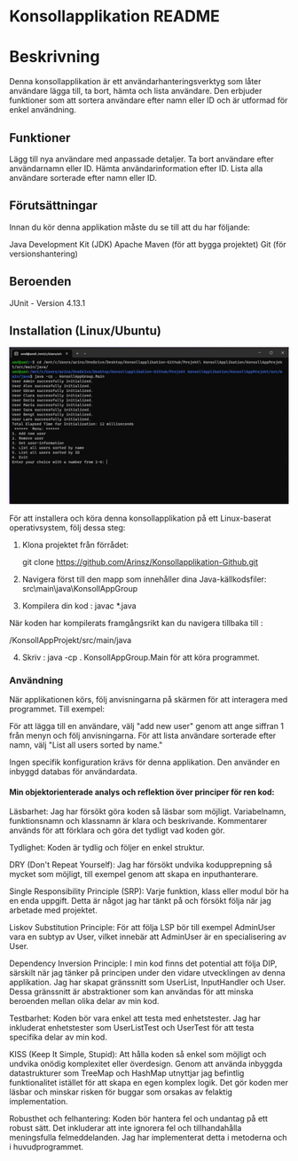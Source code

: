 # Konsollapplikation README

# Beskrivning
Denna konsollapplikation är ett användarhanteringsverktyg som låter användare lägga till, ta bort, hämta och lista
användare. Den erbjuder
funktioner som att sortera användare efter namn eller ID och är utformad för enkel användning.

## Funktioner

Lägg till nya användare med anpassade detaljer.
Ta bort användare efter användarnamn eller ID.
Hämta användarinformation efter ID.
Lista alla användare sorterade efter namn eller ID.

## Förutsättningar

Innan du kör denna applikation måste du se till att du har följande:

Java Development Kit (JDK)
Apache Maven (för att bygga projektet)
Git (för versionshantering)

## Beroenden

JUnit - Version 4.13.1

## Installation (Linux/Ubuntu)

![Skärmbild av min applikation](https://github.com/Arinsz/Konsollapplikation/raw/main/KonsollAppLinux.jpg)

För att installera och köra denna konsollapplikation på ett Linux-baserat operativsystem, följ dessa steg:

1. Klona projektet från förrådet:

   git clone https://github.com/Arinsz/Konsollapplikation-Github.git


2. Navigera först till den mapp som innehåller dina Java-källkodsfiler: src\main\java\KonsollAppGroup


3. Kompilera din kod : javac *.java

När koden har kompilerats framgångsrikt kan du navigera tillbaka till :

/KonsollAppProjekt/src/main/java

4. Skriv :  java -cp . KonsollAppGroup.Main för att köra programmet.

### Användning

När applikationen körs, följ anvisningarna på skärmen för att interagera med programmet. Till exempel:

För att lägga till en användare, välj "add new user" genom att ange siffran 1 från menyn och följ anvisningarna.
För att lista användare sorterade efter namn, välj "List all users sorted by name."

Ingen specifik konfiguration krävs för denna applikation. Den använder en inbyggd databas för användardata.

#### Min objektorienterade analys och reflektion över principer för ren kod:

Läsbarhet: Jag har försökt göra koden så läsbar som möjligt. Variabelnamn, funktionsnamn och klassnamn är klara och
beskrivande. Kommentarer används för att förklara och göra det tydligt vad koden gör.

Tydlighet: Koden är tydlig och följer en enkel struktur.

DRY (Don't Repeat Yourself): Jag har försökt undvika kodupprepning så mycket som möjligt, till exempel genom att skapa
en inputhanterare.

Single Responsibility Principle (SRP): Varje funktion, klass eller modul bör ha en enda uppgift. Detta är något jag har
tänkt på och försökt följa när jag arbetade med projektet.

Liskov Substitution Principle: För att följa LSP bör till exempel AdminUser vara en subtyp av User, vilket innebär att
AdminUser är en specialisering av User.

Dependency Inversion Principle: I min kod finns det potential att följa DIP, särskilt när jag tänker på principen under
den vidare utvecklingen av denna applikation. Jag har skapat gränssnitt som UserList, InputHandler och User. Dessa
gränssnitt är abstraktioner som kan användas för att minska beroenden mellan olika delar av min kod.

Testbarhet: Koden bör vara enkel att testa med enhetstester. Jag har inkluderat enhetstester som UserListTest och
UserTest för att
testa specifika delar av min kod.

KISS (Keep It Simple, Stupid): Att hålla koden så enkel som möjligt och undvika onödig komplexitet eller överdesign.
Genom att använda inbyggda datastrukturer som TreeMap och HashMap utnyttjar jag befintlig funktionalitet istället för
att skapa en egen komplex logik. Det gör koden mer läsbar och minskar risken för buggar som orsakas av felaktig
implementation.

Robusthet och felhantering: Koden bör hantera fel och undantag på ett robust sätt. Det inkluderar att inte ignorera fel
och tillhandahålla meningsfulla felmeddelanden. Jag har implementerat detta i metoderna och i huvudprogrammet.
